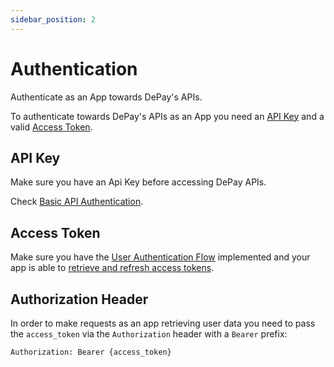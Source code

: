 ```yaml
---
sidebar_position: 2
---
```


# Authentication

Authenticate as an App towards DePay's APIs.

To authenticate towards DePay's APIs as an App you need an [API Key](/docs/apis/authentication) and a valid [Access Token](#access-token).

## API Key

Make sure you have an Api Key before accessing DePay APIs.

Check [Basic API Authentication](/docs/apis/authentication).

## Access Token

Make sure you have the [User Authentication Flow](/docs/apps/user-authentication) implemented and your app is able to [retrieve and refresh access tokens](/docs/apps/user-authentication#retrieve-access-token).

## Authorization Header

In order to make requests as an app retrieving user data you need to pass the `access_token` via the `Authorization` header with a `Bearer` prefix:

```
Authorization: Bearer {access_token}
```
